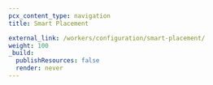 ```yaml
---
pcx_content_type: navigation
title: Smart Placement

external_link: /workers/configuration/smart-placement/
weight: 100
_build:
  publishResources: false
  render: never
---
```

